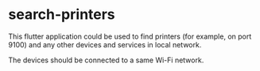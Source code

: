 # search-printers

This flutter application could be used to find printers (for example, on port 9100) and any other devices and services in local network.

The devices should be connected to a same Wi-Fi network.
